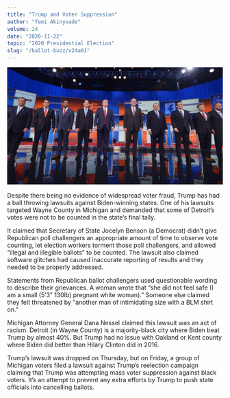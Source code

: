 ```yaml
---
title: "Trump and Voter Suppression"
author: "Temi Akinyoade"
volume: 24
date: "2020-11-22"
topic: "2020 Presidential Election"
slug: "/ballot-buzz/v24a01"
---
```


![](./img/v23a01img.jpg)

Despite there being no evidence of widespread voter fraud, Trump has had a ball throwing lawsuits against Biden-winning states. One of his lawsuits targeted Wayne County in Michigan and demanded that some of Detroit’s votes were not to be counted in the state’s final tally.

It claimed that Secretary of State Jocelyn Benson (a Democrat) didn’t give Republican poll challengers an appropriate amount of time to observe vote counting, let election workers torment those poll challengers, and allowed “illegal and illegible ballots” to be counted. The lawsuit also claimed software glitches had caused inaccurate reporting of results and they needed to be properly addressed.

Statements from Republican ballot challengers used questionable wording to describe their grievances. A woman wrote that “she did not feel safe (I am a small (5’3” 130lb) pregnant white woman).” Someone else claimed they felt threatened by “another man of intimidating size with a BLM shirt on.”

Michigan Attorney General Dana Nessel claimed this lawsuit was an act of racism. Detroit (in Wayne County) is a majority-black city where Biden beat Trump by almost 40%. But Trump had no issue with Oakland or Kent county where Biden did better than Hilary Clinton did in 2016.

Trump’s lawsuit was dropped on Thursday, but on Friday, a group of Michigan voters filed a lawsuit against Trump’s reelection campaign claiming that Trump was attempting mass voter suppression against black voters. It’s an attempt to prevent any extra efforts by Trump to push state officials into cancelling ballots.